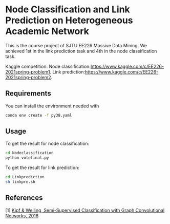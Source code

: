 # Node Classification and Link Prediction on Heterogeneous Academic Network

This is the course project of SJTU EE226 Massive Data Mining.
We achieved 1st in the link prediction task and 4th in the node classification task.

Kaggle competition: 
Node classification:https://www.kaggle.com/c/EE226-2021spring-problem1. 
Link prediction:https://www.kaggle.com/c/EE226-2021spring-problem2.

## Requirements
You can install the environment needed with
```bash
conda env create -f py38.yaml
```

## Usage
To get the result for node classification:
```bash
cd Nodeclassification
python votefinal.py 
```
To get the result for link prediction: 
```bash
cd Linkprediction
sh linkpre.sh
```

## References
[1] [Kipf & Welling, Semi-Supervised Classification with Graph Convolutional Networks, 2016](https://github.com/tkipf/pygcn)